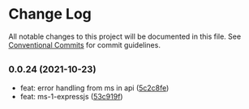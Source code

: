 # Change Log

All notable changes to this project will be documented in this file.
See [Conventional Commits](https://conventionalcommits.org) for commit guidelines.

## <small>0.0.24 (2021-10-23)</small>

* feat: error handling from ms in api ([5c2c8fe](https://github.com/gmahechas/erp/commit/5c2c8fe))
* feat: ms-1-expressjs ([53c919f](https://github.com/gmahechas/erp/commit/53c919f))
